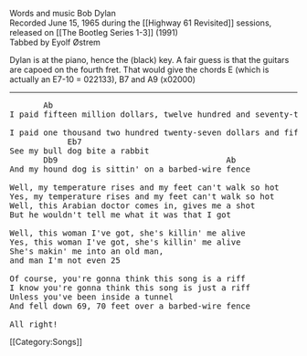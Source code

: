 Words and music Bob Dylan<br>
Recorded June 15, 1965 during the [[Highway 61 Revisited]]
sessions, released on [[The Bootleg Series 1-3]] (1991)<br>
Tabbed by Eyolf Østrem

Dylan is at the piano, hence the (black) key. A fair guess is that the
guitars are capoed on the fourth fret. That would give the chords E
(which is actually an E7-10 = 022133), B7 and A9 (x02000)

----
<pre class="verse">
       Ab
I paid fifteen million dollars, twelve hundred and seventy-two cents

I paid one thousand two hundred twenty-seven dollars and fifty-five cents
            Eb7
See my bull dog bite a rabbit
       Db9                                   Ab
And my hound dog is sittin' on a barbed-wire fence

Well, my temperature rises and my feet can't walk so hot
Yes, my temperature rises and my feet can't walk so hot
Well, this Arabian doctor comes in, gives me a shot
But he wouldn't tell me what it was that I got

Well, this woman I've got, she's killin' me alive
Yes, this woman I've got, she's killin' me alive
She's makin' me into an old man,
and man I'm not even 25

Of course, you're gonna think this song is a riff
I know you're gonna think this song is just a riff
Unless you've been inside a tunnel
And fell down 69, 70 feet over a barbed-wire fence

All right!
</pre>

[[Category:Songs]]